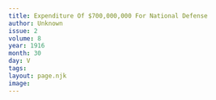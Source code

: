 ```yaml
---
title: Expenditure Of $700,000,000 For National Defense
author: Unknown
issue: 2
volume: 8
year: 1916
month: 30
day: V
tags:
layout: page.njk
image:
---
```

